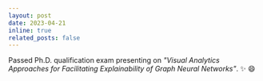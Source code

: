 ```yaml
---
layout: post
date: 2023-04-21
inline: true
related_posts: false
---
```


Passed Ph.D. qualification exam presenting on <em>"Visual Analytics Approaches for Facilitating Explainability of
Graph Neural Networks"</em>. :sparkles: :smile:
